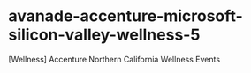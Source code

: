 # avanade-accenture-microsoft-silicon-valley-wellness-5
[Wellness] Accenture Northern California Wellness Events
